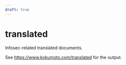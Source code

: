 ```yaml
---
draft: true
---
```


# translated
Infosec-related translated documents.

See <https://www.kokumoto.com/translated> for the output.